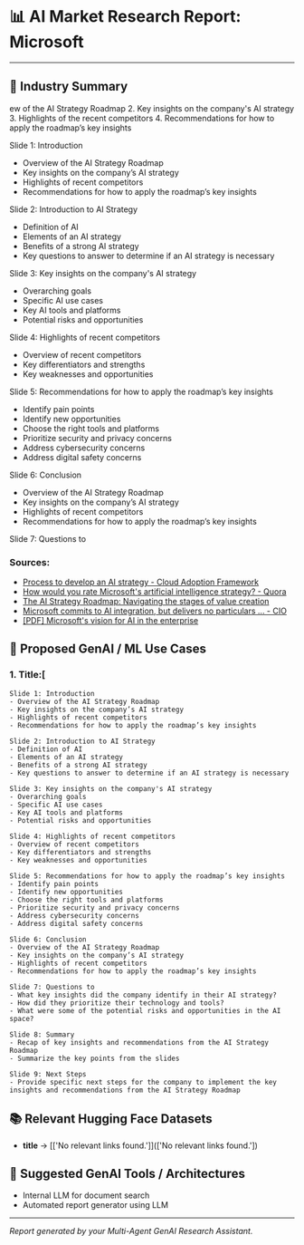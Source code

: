 # 📊 AI Market Research Report: **Microsoft**

---

## 🧠 Industry Summary
ew of the AI Strategy Roadmap
        2. Key insights on the company's AI strategy
        3. Highlights of the recent competitors
        4. Recommendations for how to apply the roadmap’s key insights


Slide 1: Introduction
- Overview of the AI Strategy Roadmap
- Key insights on the company’s AI strategy
- Highlights of recent competitors
- Recommendations for how to apply the roadmap’s key insights

Slide 2: Introduction to AI Strategy
- Definition of AI
- Elements of an AI strategy
- Benefits of a strong AI strategy
- Key questions to answer to determine if an AI strategy is necessary

Slide 3: Key insights on the company's AI strategy
- Overarching goals
- Specific AI use cases
- Key AI tools and platforms
- Potential risks and opportunities

Slide 4: Highlights of recent competitors
- Overview of recent competitors
- Key differentiators and strengths
- Key weaknesses and opportunities

Slide 5: Recommendations for how to apply the roadmap’s key insights
- Identify pain points
- Identify new opportunities
- Choose the right tools and platforms
- Prioritize security and privacy concerns
- Address cybersecurity concerns
- Address digital safety concerns

Slide 6: Conclusion
- Overview of the AI Strategy Roadmap
- Key insights on the company’s AI strategy
- Highlights of recent competitors
- Recommendations for how to apply the roadmap’s key insights

Slide 7: Questions to

### Sources:
- [Process to develop an AI strategy - Cloud Adoption Framework](https://learn.microsoft.com/en-us/azure/cloud-adoption-framework/scenarios/ai/strategy)
- [How would you rate Microsoft's artificial intelligence strategy? - Quora](https://www.quora.com/How-would-you-rate-Microsofts-artificial-intelligence-strategy)
- [The AI Strategy Roadmap: Navigating the stages of value creation](https://www.microsoft.com/en-us/microsoft-cloud/blog/2024/04/03/the-ai-strategy-roadmap-navigating-the-stages-of-value-creation/)
- [Microsoft commits to AI integration, but delivers no particulars ... - CIO](https://www.cio.com/article/3802745/microsoft-commits-to-ai-integration-but-delivers-no-particulars-to-differentiate-from-rivals.html)
- [[PDF] Microsoft's vision for AI in the enterprise](https://info.microsoft.com/rs/157-GQE-382/images/EN-AU-CNTNT-Whitepaper-DigitalTransformation-MSFTvisionforAIintheenterprise.pdf)

## 🚀 Proposed GenAI / ML Use Cases
### 1. Title:[
    Slide 1: Introduction
    - Overview of the AI Strategy Roadmap
    - Key insights on the company’s AI strategy
    - Highlights of recent competitors
    - Recommendations for how to apply the roadmap’s key insights

    Slide 2: Introduction to AI Strategy
    - Definition of AI
    - Elements of an AI strategy
    - Benefits of a strong AI strategy
    - Key questions to answer to determine if an AI strategy is necessary

    Slide 3: Key insights on the company's AI strategy
    - Overarching goals
    - Specific AI use cases
    - Key AI tools and platforms
    - Potential risks and opportunities

    Slide 4: Highlights of recent competitors
    - Overview of recent competitors
    - Key differentiators and strengths
    - Key weaknesses and opportunities

    Slide 5: Recommendations for how to apply the roadmap’s key insights
    - Identify pain points
    - Identify new opportunities
    - Choose the right tools and platforms
    - Prioritize security and privacy concerns
    - Address cybersecurity concerns
    - Address digital safety concerns

    Slide 6: Conclusion
    - Overview of the AI Strategy Roadmap
    - Key insights on the company’s AI strategy
    - Highlights of recent competitors
    - Recommendations for how to apply the roadmap’s key insights

    Slide 7: Questions to
    - What key insights did the company identify in their AI strategy?
    - How did they prioritize their technology and tools?
    - What were some of the potential risks and opportunities in the AI space?

    Slide 8: Summary
    - Recap of key insights and recommendations from the AI Strategy Roadmap
    - Summarize the key points from the slides

    Slide 9: Next Steps
    - Provide specific next steps for the company to implement the key insights and recommendations from the AI Strategy Roadmap

## 📚 Relevant Hugging Face Datasets
- **title** → [['No relevant links found.']](['No relevant links found.'])

## 🧩 Suggested GenAI Tools / Architectures
- Internal LLM for document search
- Automated report generator using LLM
---
_Report generated by your Multi-Agent GenAI Research Assistant._

